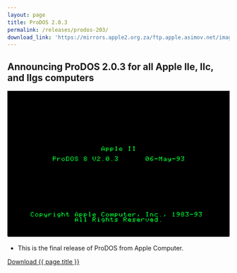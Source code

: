 ```yaml
---
layout: page
title: ProDOS 2.0.3
permalink: /releases/prodos-203/
download_link: 'https://mirrors.apple2.org.za/ftp.apple.asimov.net/images/masters/prodos/ProDOS_2_0_3.dsk'
---
```


<h2>Announcing ProDOS 2.0.3 for all Apple IIe, IIc, and IIgs computers</h2>

<p><img src="/pix/prodos203/ProDOS-2.0.3.png"></p>

* This is the final release of ProDOS from Apple Computer.

<a href="{{ page.download_link }}" class="btn btn-lg btn-secondary">Download {{ page.title }}</a>

